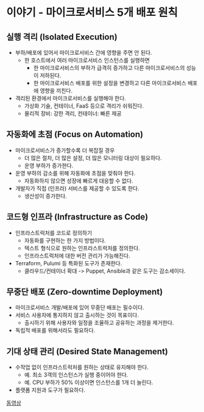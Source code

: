 # 이야기 - 마이크로서비스 5개 배포 원칙

## 실행 격리 (Isolated Execution)
* 부하/배포에 있어서 마이크로서비스 간에 영향을 주면 안 된다.
    * 한 호스트에서 여러 마이크로서비스 인스턴스를 실행하면
        * 한 마이크로서비스의 부하가 급격히 증가하고 다른 마이크로서비스의 성능이 저하된다.
        * 한 마이크로서비스 배포를 위한 설정을 변경하고 다른 마이크로서비스 배포에 영향을 끼친다.
* 격리된 환경에서 마이크로서비스를 실행해야 한다.
    * 가상화 기술, 컨테이너, FaaS 등으로 격리가 쉬워진다.
    * 물리적 장비: 강한 격리, 컨테이너: 빠른 제공   

## 자동화에 초점 (Focus on Automation)
* 마이크로서비스가 증가할수록 더 복잡질 경우
    * 더 많은 절차, 더 많은 설정, 더 많은 모니터링 대상이 필요하다.
    * 운영 부하가 증가한다.
* 운영 부하의 감소를 위해 자동화에 초점을 맞춰야 한다.
    * 자동화하지 않으면 성장에 빠르게 대응할 수 없다.
* 개발자가 직접 (인프라) 서비스를 제공할 수 있도록 한다.
    * 생산성이 증가한다.   

## 코드형 인프라 (Infrastructure as Code)
* 인프라스트럭처를 코드로 정의하기
    * 자동화를 구현하는 한 가지 방법이다.
    * 텍스트 형식으로 원하는 인프라스트럭처를 정의한다.
    * 인프라스트럭처에 대한 버전 관리가 가능해진다.
* Terraform, Pulumi 등 특화된 도구가 존재한다.
    * 클라우드/컨테이너 확대 -> Puppet, Ansible과 같은 도구는 감소세이다.   

## 무중단 배포 (Zero-downtime Deployment)
* 마이크로서비스 개발/배포에 있어 무중단 배포는 필수이다.
* 서비스 사용자에 통지하지 않고 출시하는 것이 목표이다.
    * 출시하기 위해 사용자와 일정을 조율하고 공유하는 과정을 제거한다.
* 독립적 배포를 위해서라도 필요하다.   

## 기대 상태 관리 (Desired State Management)
* 수작업 없이 인프라스트럭처를 원하는 상태로 유지해야 한다.
    * 예. 최소 3객의 인스턴스가 실행 중이어야 한다.
    * 예. CPU 부하가 50% 이상이면 인스턴스를 1개 더 늘린다.
* 플랫폼 지원과 도구가 필요하다.   

[동영상](https://www.youtube.com/watch?v=ZSpZtZfhnnk)